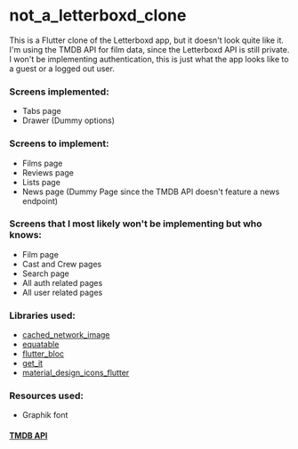 # not_a_letterboxd_clone

This is a Flutter clone of the Letterboxd app, but it doesn't look quite like it. I'm using the TMDB API for film data, since the Letterboxd API is still private. I won't be implementing authentication, this is just what the app looks like to a guest or a logged out user.

### Screens implemented:

- Tabs page
- Drawer (Dummy options)

### Screens to implement:

- Films page
- Reviews page
- Lists page
- News page (Dummy Page since the TMDB API doesn't feature a news endpoint)

### Screens that I most likely won't be implementing but who knows:

- Film page
- Cast and Crew pages
- Search page
- All auth related pages
- All user related pages

### Libraries used:

- [cached_network_image](https://pub.dev/packages/cached_network_image)
- [equatable](https://pub.dev/packages/flutter_bloc)
- [flutter_bloc](https://pub.dev/packages/equatable)
- [get_it](https://pub.dev/packages/get_it)
- [material_design_icons_flutter](https://pub.dev/packages/material_design_icons_flutter)

### Resources used:

- Graphik font

#### [TMDB API](https://developers.themoviedb.org/3)

